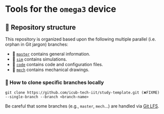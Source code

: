 Tools for the `omega3` device
=============================

## 🌿 Repository structure
This repository is organized based upon the following multiple parallel (i.e. orphan in Git jargon) branches:
- 🔘 [`master`](../../tree/master) contains general information.
- 🔘 [`sim`](../../tree/sim) contains simulations.
- 🔘 [`code`](../../tree/code) contains code and configuration files.
- 🔘 [`mech`](../../tree/mech) contains mechanical drawings.

### 🔽 How to clone specific branches locally
```console
git clone https://github.com/icub-tech-iit/study-template.git (❌FIXME) --single-branch --branch <branch-name>
```

Be careful that some branches (e.g., `master`, `mech`...) are handled via [Git LFS](https://help.github.com/en/articles/installing-git-large-file-storage).
